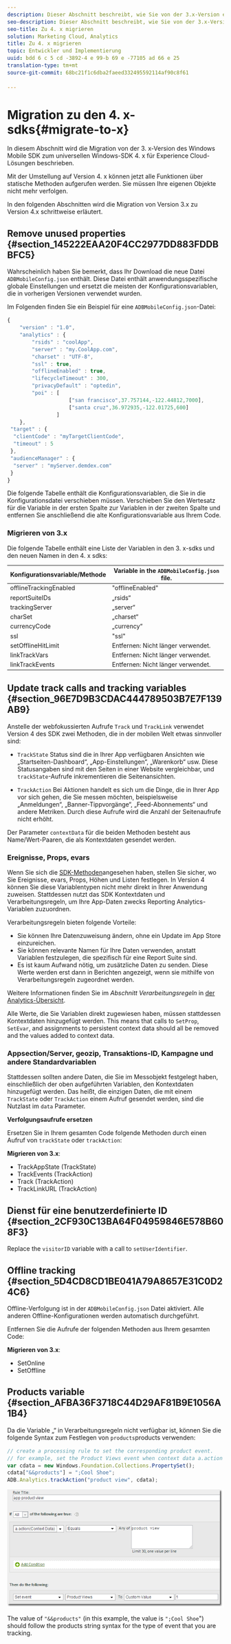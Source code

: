 ```yaml
---
description: Dieser Abschnitt beschreibt, wie Sie von der 3.x-Version eines vorhergehenden Windows Mobile-SDK zum universellen Windows-Plattform-SDK 4.x für Experience Cloud-Lösungen migrieren.
seo-description: Dieser Abschnitt beschreibt, wie Sie von der 3.x-Version eines vorhergehenden Windows Mobile-SDK zum universellen Windows-Plattform-SDK 4.x für Experience Cloud-Lösungen migrieren.
seo-title: Zu 4. x migrieren
solution: Marketing Cloud, Analytics
title: Zu 4. x migrieren
topic: Entwickler und Implementierung
uuid: bdd 6 c 5 cd -3892-4 e 99-b 69 e -77105 ad 66 e 25
translation-type: tm+mt
source-git-commit: 68bc21f1c6dba2faeed332495592114af90c8f61

---
```



# Migration zu den 4. x-sdks{#migrate-to-x}

In diesem Abschnitt wird die Migration von der 3. x-Version des Windows Mobile SDK zum universellen Windows-SDK 4. x für Experience Cloud-Lösungen beschrieben.

Mit der Umstellung auf Version 4. x können jetzt alle Funktionen über statische Methoden aufgerufen werden. Sie müssen Ihre eigenen Objekte nicht mehr verfolgen.

In den folgenden Abschnitten wird die Migration von Version 3.x zu Version 4.x schrittweise erläutert.

## Remove unused properties {#section_145222EAA20F4CC2977DD883FDDBBFC5}

Wahrscheinlich haben Sie bemerkt, dass Ihr Download die neue Datei `ADBMobileConfig.json` enthält. Diese Datei enthält anwendungsspezifische globale Einstellungen und ersetzt die meisten der Konfigurationsvariablen, die in vorherigen Versionen verwendet wurden.

Im Folgenden finden Sie ein Beispiel für eine `ADBMobileConfig.json`-Datei:

```js
{ 
    "version" : "1.0", 
    "analytics" : { 
        "rsids" : "coolApp", 
        "server" : "my.CoolApp.com", 
        "charset" : "UTF-8", 
        "ssl" : true, 
        "offlineEnabled" : true, 
        "lifecycleTimeout" : 300, 
        "privacyDefault" : "optedin", 
        "poi" : [ 
                    ["san francisco",37.757144,-122.44812,7000], 
                    ["santa cruz",36.972935,-122.01725,600] 
                ] 
    }, 
 "target" : { 
  "clientCode" : "myTargetClientCode", 
  "timeout" : 5 
 }, 
 "audienceManager" : { 
  "server" : "myServer.demdex.com" 
 } 
}
```

Die folgende Tabelle enthält die Konfigurationsvariablen, die Sie in die Konfigurationsdatei verschieben müssen. Verschieben Sie den Wertesatz für die Variable in der ersten Spalte zur Variablen in der zweiten Spalte und entfernen Sie anschließend die alte Konfigurationsvariable aus Ihrem Code.

### Migrieren von 3.x

Die folgende Tabelle enthält eine Liste der Variablen in den 3. x-sdks und den neuen Namen in den 4. x sdks:

| Konfigurationsvariable/Methode | Variable in the `ADBMobileConfig.json` file. |
|--- |--- |
| offlineTrackingEnabled | "offlineEnabled" |
| reportSuiteIDs | „rsids“ |
| trackingServer | „server“ |
| charSet | „charset“ |
| currencyCode | „currency“ |
| ssl | "ssl" |
| setOfflineHitLimit | Entfernen: Nicht länger verwendet. |
| linkTrackVars | Entfernen: Nicht länger verwendet. |
| linkTrackEvents | Entfernen: Nicht länger verwendet. |

## Update track calls and tracking variables {#section_96E7D9B3CDAC444789503B7E7F139AB9}

Anstelle der webfokussierten Aufrufe `Track` und `TrackLink` verwendet Version 4 des SDK zwei Methoden, die in der mobilen Welt etwas sinnvoller sind:

* `TrackState` Status sind die in Ihrer App verfügbaren Ansichten wie „Startseiten-Dashboard“, „App-Einstellungen“, „Warenkorb“ usw. Diese Statusangaben sind mit den Seiten in einer Website vergleichbar, und `trackState`-Aufrufe inkrementieren die Seitenansichten.

* `TrackAction` Bei Aktionen handelt es sich um die Dinge, die in Ihrer App vor sich gehen, die Sie messen möchten, beispielsweise „Anmeldungen“, „Banner-Tippvorgänge“, „Feed-Abonnements“ und andere Metriken. Durch diese Aufrufe wird die Anzahl der Seitenaufrufe nicht erhöht.

Der Parameter `contextData` für die beiden Methoden besteht aus Name/Wert-Paaren, die als Kontextdaten gesendet werden.

### Ereignisse, Props, evars

Wenn Sie sich die [SDK-Methoden](/help/universal-windows/c-configuration/methods.md)angesehen haben, stellen Sie sicher, wo Sie Ereignisse, evars, Props, Höhen und Listen festlegen. In Version 4 können Sie diese Variablentypen nicht mehr direkt in Ihrer Anwendung zuweisen. Stattdessen nutzt das SDK Kontextdaten und Verarbeitungsregeln, um Ihre App-Daten zwecks Reporting Analytics-Variablen zuzuordnen.

Verarbeitungsregeln bieten folgende Vorteile:

* Sie können Ihre Datenzuweisung ändern, ohne ein Update im App Store einzureichen.
* Sie können relevante Namen für Ihre Daten verwenden, anstatt Variablen festzulegen, die spezifisch für eine Report Suite sind.
* Es ist kaum Aufwand nötig, um zusätzliche Daten zu senden. Diese Werte werden erst dann in Berichten angezeigt, wenn sie mithilfe von Verarbeitungsregeln zugeordnet werden.

Weitere Informationen finden Sie im *Abschnitt Verarbeitungsregeln* in [der Analytics-Übersicht](/help/universal-windows/analytics/analytics.md).

Alle Werte, die Sie Variablen direkt zugewiesen haben, müssen stattdessen Kontextdaten hinzugefügt werden. This means that calls to `SetProp`, `SetEvar`, and assignments to persistent context data should all be removed and the values added to context data.

### Appsection/Server, geozip, Transaktions-ID, Kampagne und andere Standardvariablen

Stattdessen sollten andere Daten, die Sie im Messobjekt festgelegt haben, einschließlich der oben aufgeführten Variablen, den Kontextdaten hinzugefügt werden. Das heißt, die einzigen Daten, die mit einem `TrackState` oder `TrackAction` einem Aufruf gesendet werden, sind die Nutzlast im `data` Parameter.

**Verfolgungsaufrufe ersetzen**

Ersetzen Sie in Ihrem gesamten Code folgende Methoden durch einen Aufruf von `trackState` oder `trackAction`:

**Migrieren von 3.x**:

* TrackAppState (TrackState)
* TrackEvents (TrackAction)
* Track (TrackAction)
* TrackLinkURL (TrackAction)

## Dienst für eine benutzerdefinierte ID {#section_2CF930C13BA64F04959846E578B608F3}

Replace the `visitorID` variable with a call to `setUserIdentifier`.

## Offline tracking {#section_5D4CD8CD1BE041A79A8657E31C0D24C6}

Offline-Verfolgung ist in der `ADBMobileConfig.json` Datei aktiviert. Alle anderen Offline-Konfigurationen werden automatisch durchgeführt.

Entfernen Sie die Aufrufe der folgenden Methoden aus Ihrem gesamten Code:

**Migrieren von 3.x**:

* SetOnline
* SetOffline

## Products variable {#section_AFBA36F3718C44D29AF81B9E1056A1B4}

Da die Variable „“ in Verarbeitungsregeln nicht verfügbar ist, können Sie die folgende Syntax zum Festlegen von `products`products verwenden:

```js
// create a processing rule to set the corresponding product event. 
// for example, set the Product Views event when context data a.action = "product view" 
var cdata = new Windows.Foundation.Collections.PropertySet(); 
cdata["&&products"] = ";Cool Shoe"; 
ADB.Analytics.trackAction("product view", cdata);
```

![](assets/prod-view.png)

The value of `"&&products"` (in this example, the value is `";Cool Shoe`") should follow the products string syntax for the type of event that you are tracking.
